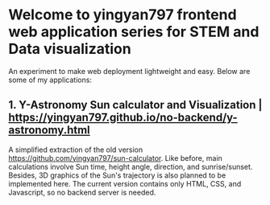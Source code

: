 # Welcome to yingyan797 frontend web application series for STEM and Data visualization
An experiment to make web deployment lightweight and easy. Below are some of my applications:
## 1. Y-Astronomy Sun calculator and Visualization | https://yingyan797.github.io/no-backend/y-astronomy.html
A simplified extraction of the old version https://github.com/yingyan797/sun-calculator. Like before, main calculations involve Sun time, height angle, direction, and sunrise/sunset. Besides, 3D graphics of the Sun's trajectory is also planned to be implemented here. The current version contains only HTML, CSS, and Javascript, so no backend server is needed.
